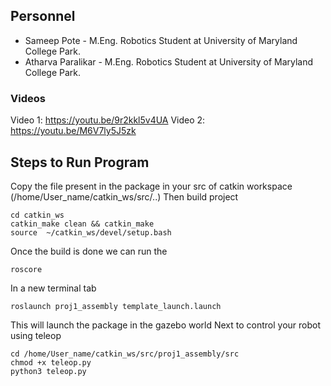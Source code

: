 ## Personnel
- Sameep Pote - M.Eng. Robotics Student at University of Maryland College Park. 
- Atharva Paralikar - M.Eng. Robotics Student at University of Maryland College Park. 

### Videos
Video 1: https://youtu.be/9r2kkl5v4UA
Video 2: https://youtu.be/M6V7ly5J5zk 

## Steps to Run Program
Copy the file present in the package in your src of catkin workspace (/home/User_name/catkin_ws/src/..)
Then build project
```
cd catkin_ws
catkin_make clean && catkin_make
source  ~/catkin_ws/devel/setup.bash
```
Once the build is done we can run the 
```
roscore
```
In a new terminal tab
```
roslaunch proj1_assembly template_launch.launch
```
This will launch the package in the gazebo world
Next to control your robot using teleop
```
cd /home/User_name/catkin_ws/src/proj1_assembly/src
chmod +x teleop.py
python3 teleop.py
```
